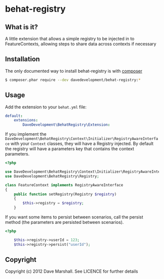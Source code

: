 behat-registry
==============

What is it?
-----------

A little extension that allows a simple registry to be injected in to
FeatureContexts, allowing steps to share data across contexts if necessary

Installation
------------

The only documented way to install behat-registry is with
[composer](http://getcomposer.org)

``` bash
$ composer.phar require --dev davedevelopment/behat-registry:* 
```

Usage
-----

Add the extension to your `behat.yml` file:

``` yaml
default:
    extensions:
        DaveDevelopment\BehatRegistry\Extension:

```

If you implement the
`DaveDevelopment\BehatRegistry\Context\Initializer\RegistryAwareInterface` with
your `Context` classes, they will have a Registry injected. By default the
registry will have a parameters key that contains the context parameters.

``` php
<?php 

use DaveDevelopment\BehatRegistry\Context\Initializer\RegistryAwareInterface;
use DaveDevelopment\BehatRegistry\Registry;

class FeatureContext implements RegistryAwareInterface
{
    public function setRegistry(Registry $registry)
    {
        $this->registry = $registry;
    }


```

If you want some items to persist between scenarios, call the persist method
(the parameters are persisted between scenarios).

``` php
<?php

    $this->registry->userId = 123;
    $this->registry->persist("userId");

```

Copyright
---------

Copyright (c) 2012 Dave Marshall. See LICENCE for further details
